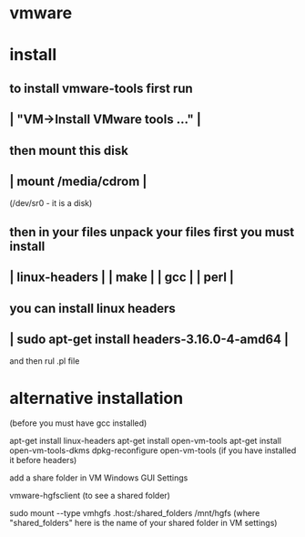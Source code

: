 # vmware

 install 
 ===========

 to install vmware-tools
 first run 
 ------------------------------------------------------------------------
 | "VM->Install VMware tools ..."					|
 ------------------------------------------------------------------------
 then mount this disk 
 ------------------------------------------------------------------------
 | mount /media/cdrom							|
 ------------------------------------------------------------------------
 (/dev/sr0 - it is a disk)

 then in your files unpack your files
 first you must install
 ------------------------------------------------------------------------
 | linux-headers							|
 | make									|
 | gcc									|
 | perl									|
 ------------------------------------------------------------------------
 
 you can install linux headers
 ------------------------------------------------------------------------
 | sudo apt-get install headers-3.16.0-4-amd64				|
 ------------------------------------------------------------------------
 and then rul .pl file



 alternative installation
 ========================

(before you must have gcc installed)

apt-get install linux-headers
apt-get install open-vm-tools
apt-get install open-vm-tools-dkms
dpkg-reconfigure open-vm-tools (if you have installed it before headers)

add a share folder in VM Windows GUI Settings

vmware-hgfsclient (to see a shared folder)

sudo mount --type vmhgfs .host:/shared_folders /mnt/hgfs
(where "shared_folders" here is the name of your shared folder in VM settings)
